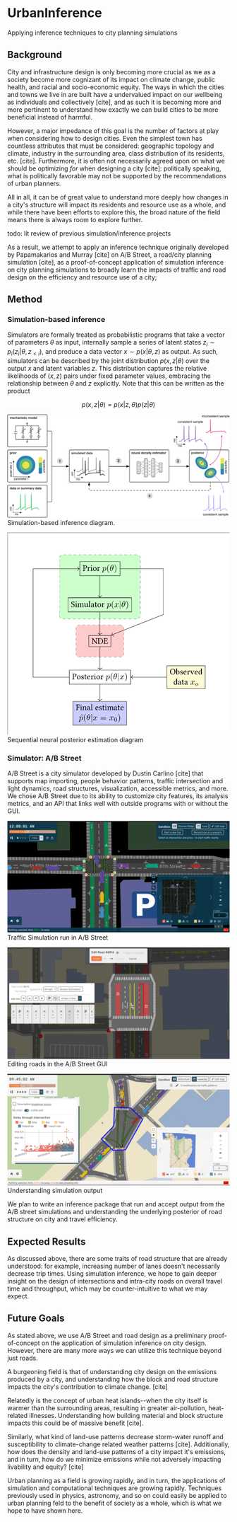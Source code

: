 # UrbanInference
Applying inference techniques to city planning simulations

## Background

City and infrastructure design is only becoming more crucial as we as a society become more cognizant of its impact on climate change, public health, and racial and socio-economic equity. The ways in which the cities and towns we live in are built have a undervalued impact on our wellbeing as individuals and collectively [cite], and as such it is becoming more and more pertinent to understand how exactly we can build cities to be more beneficial instead of harmful.

However, a major impedance of this goal is the number of factors at play when considering how to design cities. Even the simplest town has countless attributes that must be considered: geographic topology and climate, industry in the surrounding area, class distribution of its residents, etc. [cite]. Furthermore, it is often not necessarily agreed upon on what we should be optimizing _for_ when designing a city [cite]: politically speaking, what is politically favorable may not be supported by the recommendations of urban planners. 

All in all, it can be of great value to understand more deeply how changes in a city's structure will impact its residents and resource use as a whole, and while there have been efforts to explore this, the broad nature of the field means there is always room to explore further.

todo: lit review of previous simulation/inference projects


As a result, we attempt to apply an inference technique originally developed by Papamakarios and Murray [cite] on A/B Street, a road/city planning simulation [cite], as a proof-of-concept application of simulation inference on city planning simulations to broadly learn the impacts of traffic and road design on the efficiency and resource use of a city;


## Method

### Simulation-based inference
Simulators are formally treated as probabilistic programs that take a vector of parameters
$\theta$ as input, internally sample a series of latent states $z_i \sim
p_i(z_i|\theta,z_{< i})$, and produce a data vector $x \sim p(x|\theta,z)$ as output. As
such, simulators can be described by the joint distribution $p(x,z|\theta)$ over the
output $x$ and latent variables $z$. This distribution captures the relative likelihoods
of $(x,z)$ pairs under fixed parameter values, embracing the relationship between $\theta$
and $z$ explicitly. Note that this can be written as the product 

$$p(x,z|\theta) = p(x|z,\theta)p(z|\theta)$$

![SBI diagram](images/sbi.png)
Simulation-based inference diagram.

![SNPE algorithm](images/snpe.png)
Sequential neural posterior estimation diagram


### Simulator: A/B Street

A/B Street is a city simulator developed by Dustin Carlino [cite] that supports map importing, people behavior patterns, traffic intersection and light dynamics, road structures, visualization, accessible metrics, and more. We chose A/B Street due to its ability to customize city features, its analysis metrics, and an API that links well with outside programs with or without the GUI.

![Traffic Simulation run in A/B Street Gui](images/traffic_sim.gif)
Traffic Simulation run in A/B Street



![Editing roads in the A/B Street GUI](images/edit_roads.gif)
Editing roads in the A/B Street GUI


![Understanding simulation output](images/viz_delay_scatter.gif)
Understanding simulation output


We plan to write an inference package that run and accept output from the A/B street simulations and understanding the underlying posterior of road structure on city and travel efficiency.


## Expected Results

As discussed above, there are some traits of road structure that are already understood: for example, increasing number of lanes doesn't necessarily decrease trip times. Using simulation inference, we hope to gain deeper insight on the design of intersections and intra-city roads on overall travel time and throughput, which may be counter-intuitive to what we may expect.



## Future Goals

As stated above, we use A/B Street and road design as a preliminary proof-of-concept on the application of simulation inference on city design. However, there are many more ways we can utilize this technique beyond just roads.

A burgeoning field is that of understanding city design on the emissions produced by a city, and understanding how the block and road structure impacts the city's contribution to climate change. [cite]

Relatedly is the concept of urban heat islands--when the city itself is warmer than the surrounding areas, resulting in greater air-pollution, heat-related illnesses. Understanding how building material and block structure impacts this could be of massive benefit [cite].

Similarly, what kind of land-use patterns decrease storm-water runoff and susceptibility to climate-change related weather patterns [cite]. Additionally, how does the density and land-use patterns of a city impact it's emissions, and in turn, how do we minimize emissions while not adversely impacting livability and equity? [cite]

Urban planning as a field is growing rapidly, and in turn, the applications of simulation and computational techniques are growing rapidly. Techniques previously used in physics, astronomy, and so on could easily be applied to urban planning feld to the benefit of society as a whole, which is what we hope to have shown here.

